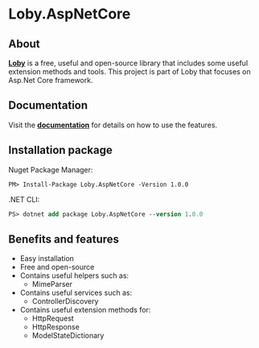 # Loby.AspNetCore

## About

**[Loby](https://github.com/mojtabanabavi/Loby)** is a free, useful and open-source library that includes some useful extension methods and tools. This project is part of Loby that focuses on Asp.Net Core framework.

## Documentation

Visit the **[documentation](https://github.com/mojtabanabavi/loby.AspNetCore/wiki)** for details on how to use the features.

## Installation package

Nuget Package Manager:
```shell
PM> Install-Package Loby.AspNetCore -Version 1.0.0
```
.NET CLI:
```ps
PS> dotnet add package Loby.AspNetCore --version 1.0.0
```

## Benefits and features

* Easy installation
* Free and open-source
* Contains useful helpers such as:
    * MimeParser
* Contains useful services such as:
    * ControllerDiscovery
* Contains useful extension methods for:
    * HttpRequest
    * HttpResponse
    * ModelStateDictionary
